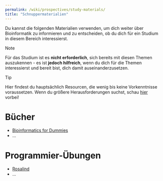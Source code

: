 ```yaml
---
permalink: /wiki/prospectives/study-materials/
title: "Schnuppermaterialien"
---
```


Du kannst die folgenden Materialien verwenden, um dich weiter über Bioinformatik zu informieren und zu entscheiden, ob du dich für ein Studium in diesem Bereich interessierst. 

> [!NOTE]
> Für das Studium ist es **nicht erforderlich**, sich bereits mit diesen Themen auszukennen - es ist **jedoch hilfreich**, wenn du dich für die Themen interessierst und bereit bist, dich damit auseinanderzusetzen.

> [!TIP]
> Hier findest du hauptsächlich Resourcen, die wenig bis keine Vorkenntnisse voraussetzen. Wenn du größere Herausforderungen suchst, schau [hier](/wiki/students/link-collection#nützliche-externe-resourcen) vorbei!

# Bücher

- [Bioinformatics for Dummies](https://www.dummies.com/book/technology/information-technology/general-information-technology/bioinformatics-for-dummies-2nd-edition-281638/)
- ...

# Programmier-Übungen

- [Rosalind](http://rosalind.info/problems/locations/)
- ...
